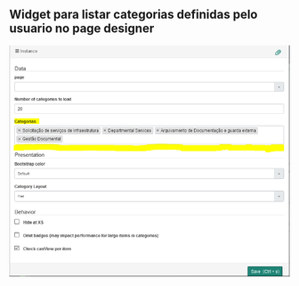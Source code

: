 ## Widget para listar categorias definidas pelo usuario no page designer

![ScreenShot](https://github.com/GW-Codes/Custom-widgets/blob/master/GW%20sc%20categories/print/Capturar.PNG)

